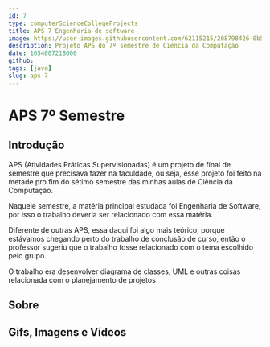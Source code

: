 ```yaml
---
id: 7
type: computerScienceCollegeProjects
title: APS 7 Engenharia de software
image: https://user-images.githubusercontent.com/62115215/208798426-0b528230-530f-446f-9c1e-04df1b18835d.png
description: Projeto APS do 7º semestre de Ciência da Computação
date: 1654007218000
github:
tags: [java]
slug: aps-7
---
```


# APS 7º Semestre

## Introdução

APS (Atividades Práticas Supervisionadas) é um projeto de final de semestre que precisava fazer na faculdade, ou seja, esse projeto foi feito na metade pro fim do sétimo semestre das minhas aulas de Ciência da Computação.

Naquele semestre, a matéria principal estudada foi Engenharia de Software, por isso o trabalho deveria ser relacionado com essa matéria.

Diferente de outras APS, essa daqui foi algo mais teórico, porque estávamos chegando perto do trabalho de conclusão de curso, então o professor sugeriu que o trabalho fosse relacionado com o tema escolhido pelo grupo.

O trabalho era desenvolver diagrama de classes, UML e outras coisas relacionada com o planejamento de projetos

## Sobre

## Gifs, Imagens e Vídeos
